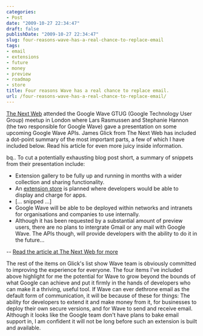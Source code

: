 ```yaml
---
categories:
- Post
date: "2009-10-27 22:34:47"
draft: false
publishDate: "2009-10-27 22:34:47"
slug: four-reasons-wave-has-a-real-chance-to-replace-email
tags:
- email
- extensions
- future
- money
- preview
- roadmap
- store
title: Four reasons Wave has a real chance to replace email.
url: /four-reasons-wave-has-a-real-chance-to-replace-email/
---
```

[The Next
Web](http://thenextweb.com/2009/10/27/google-wave-future-gtug-london/)
attended the Google Wave GTUG (Google Technology User Group) meetup in
London where Lars Rasmussen and Stephanie Hannon (the two responsible
for Google Wave) gave a presentation on some upcoming Google Wave APIs.
James Glick from The Next Web has included a dot-point summary of the
most important parts, a few of which I have included below. Read his
article for even more juicy inside information.

bq.. To cut a potentially exhausting blog post short, a summary of
snippets from their presentation include:

-   Extension gallery to be fully up and running in months with a wider
    collection and sharing functionality.
-   An [extension
    store](//the.geekorium.com.au/a-wave-extension-market-place/) is
    planned where developers would be able to display and charge
    for apps.
-   \[... snipped ...\]
-   Google Wave will be able to be deployed within networks and
    intranets for organisations and companies to use internally.
-   Although it has been requested by a substantial amount of preview
    users, there are no plans to intergrate Gmail or any mail with
    Google Wave. The APIs though, will provide developers with the
    ability to do it in the future…

-- [Read the article at The Next Web for
more](http://thenextweb.com/2009/10/27/google-wave-future-gtug-london/)

The rest of the items on Glick's list show Wave team is obviously
committed to improving the experience for everyone. The four items I've
included above highlight for me the potential for Wave to grow beyond
the bounds of what Google can achieve and put it firmly in the hands of
developers who can make it a thriving, useful tool. If Wave can ever
dethrone email as the default form of communication, it will be because
of these for things: The ability for developers to extend it and make
money from it, for businesses to deploy their own secure versions, and
for Wave to send and receive email. Although it looks like the Google
team don't have plans to bake email support in, I am confident it will
not be long before such an extension is built and available.